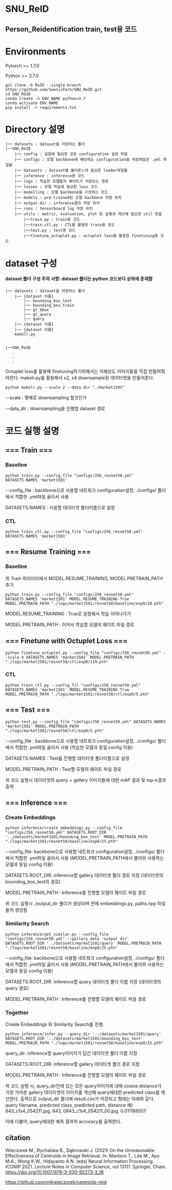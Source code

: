 # SNU_ReID
## Person_Reidentification train, test용 코드

# Environments
Pytorch >= 1.7.0

Python >= 3.7.0

```
git clone -b ReID --single-branch https://github.com/SeonjiPark/SNU_ReID.git
cd SNU_ReID
conda create -n ENV_NAME python=3.7
conda activate ENV_NAME
pip install -r requirements.txt
```

# Directory 설명

```
|── datasets : dataset을 저장하는 폴더
|──SNU_ReID
    |── config : 실험에 필요한 모든 configuration 설정 파일
    |── configs : 모델 backbone에 해당하는 configuration을 저장해놓은 .yml 파일들
    |── datasets : dataset별 불러온느데 필요한 loader파일들
    |── inference : inference용 코드
    |── logs : 학습한 모델들의 웨이트가 저장되는 경로
    |── losses : 모델 학습에 필요한 loss 코드
    |── modelling : 모델 backbone을 구성하는 코드
    |── models : pre-trained된 모델 backbone 저장 위치
    |── output-dir : inference결과 저장 위치
    |── runs : tensorboard log 저장 위치
    |── utils : metric, evaluation, plot 등 실행과 계산에 필요한 util 모음
        |──train.py : train용 코드
        |──train_ctl.py : CTL를 활용한 train용 코드
        |──test.py : test용 코드
        |──finetune_octuplet.py : octuplet loss를 활용한 finetuning용 코드
```



# dataset 구성

#### dataset 폴더 구성 주의 사항: dataset 폴더는 python 코드보다 상위에 존재함

```
|── datasets : dataset을 저장하는 폴더
    |── {dataset 이름}
        |── bounding_box_test
        |── bounding_box_train
        |── gt_bbox
        |── gt_query
        |── query
    |── {dataset 이름}
    |── {dataset 이름}
    makelr.py


|──SNU_ReID
   .
   .
   .

```

Octuplet loss를 활용해 finetuning하기위해서는 저해상도 이미지들을 직접 만들어줘야한다.
makelr.py를 활용해서 x2, x4 downsample된 데이터셋을 만들어준다.

```
python makelr.py --scale 2 --data_dir "./market1501"
```

--scale : 몇배로 downsampling 할것인가

--data_dir : downsampling을 진행할 dataset 경로

# 코드 실행 설명
## === Train ===
### Baseline
```
python train.py --config_file "configs/256_resnet50.yml" DATASETS.NAMES 'market1501'
```

--config_file : backbone으로 사용할 네트워크 configuration설정, ./configs/ 폴더에서 적합한 .yml파일 골라서 사용

DATASETS.NAMES : 사용할 데이터셋 폴더이름으로 설정 

### CTL
```
python train_ctl.py --config_file "configs/256_resnet50.yml" DATASETS.NAMES 'market1501'
```


## === Resume Training ===
### Baseline
위 Train 파리미터에서 MODEL.RESUME_TRAINING, MODEL.PRETRAIN_PATH 추가
```
python train.py --config_file "configs/256_resnet50.yml" DATASETS.NAMES 'market1501' MODEL.RESUME_TRAINING True MODEL.PRETRAIN_PATH "./logs/market1501/resnet50/baseline/exp0/20.pth" 
```

MODEL.RESUME_TRAINING : True로 설정해서 학습 이어나가기

MODEL.PRETRAIN_PATH : 이어서 학습할 모델의 웨이트 파일 경로

## === Finetune with Octuplet Loss ===
```
python finetune_octuplet.py --config_file "configs/256_resnet50.yml" --scale 4 DATASETS.NAMES 'market1501' MODEL.PRETRAIN_PATH "./logs/market1501/resnet50/ctl/exp0/119.pth" 
```


### CTL
```
python train_ctl.py --config_fil "configs/256_resnet50.yml" DATASETS.NAMES 'market1501' MODEL.RESUME_TRAINING True  MODEL.PRETRAIN_PATH "./logs/market1501/resnet50/ctl/exp0/5.pth"
```

## === Test ===
```
python test.py --config_file "configs/256_resnet50.yml" DATASETS.NAMES 'market1501' MODEL.PRETRAIN_PATH "./logs/market1501/resnet50/ctl/exp0/5.pth"
```

--config_file : backbone으로 사용할 네트워크 configuration설정, ./configs/ 폴더에서 적합한 .yml파일 골라서 사용 (학습한 모델과 동일 config 이용)

DATASETS.NAMES : Test를 진행할 데이터셋 폴더이름으로 설정 

MODEL.PRETRAIN_PATH : Test할 모델의 웨이트 파일 경로



위 코드 실행시 데이터셋의 query + gallery 이미지들에 대한 mAP 결과 및 top-k결과 출력


## === Inference ===

### Create Embeddings
```
python inference/create_embeddings.py --config_file "configs/256_resnet50.yml" DATASETS.ROOT_DIR '../datasets/market1501/bounding_box_test' MODEL.PRETRAIN_PATH "./logs/market1501/resnet50/baseline/exp0/25.pth"
```

--config_file: backbone으로 사용할 네트워크 configuration설정, ./configs/ 폴더에서 적합한 .yml파일 골라서 사용 (MODEL.PRETRAIN_PATH에서 불러와 사용하는 모델과 동일 config 이용)

DATASETS.ROOT_DIR: inference할 gallery 데이터셋 폴더 경로 지정 (데이터셋의 bounding_box_test의 경로)

MODEL.PRETRAIN_PATH : Inference를 진행할 모델의 웨이트 파일 경로



위 코드 실행시 ./output_dir 폴더가 생성되며 안에 embeddings.py, paths.npy 파일들이 생성됨

### Similarity Search

```
python inference/get_similar.py --config_file "configs/256_resnet50.yml" --gallery_data 'output_dir' DATASETS.ROOT_DIR '../datasets/market1501/query' MODEL.PRETRAIN_PATH "./logs/market1501/resnet50/baseline/exp0/25.pth"
```

--config_file: backbone으로 사용할 네트워크 configuration설정, ./configs/ 폴더에서 적합한 .yml파일 골라서 사용 (MODEL.PRETRAIN_PATH에서 불러와 사용하는 모델과 동일 config 이용)

DATASETS.ROOT_DIR: inference할 query 데이터셋 폴더 이름 지정 (데이터셋의 query 경로)

MODEL.PRETRAIN_PATH : Inference를 진행할 모델의 웨이트 파일 경로

### Together

Create Embeddings 와 Similarity Search를 진행.

```
python inference/infer.py --query_dir '../datasets/market1501/query' DATASETS.ROOT_DIR '../datasets/market1501/bounding_box_test' MODEL.PRETRAIN_PATH "./logs/market1501/resnet50/baseline/exp0/25.pth"
```

query_dir: inference할 query이미지가 담긴 데이터셋 폴더 이름 지정

DATASETS.ROOT_DIR: inference할 gallery 데이터셋 폴더 경로 지정

MODEL.PRETRAIN_PATH : Inference를 진행할 모델의 웨이트 파일 경로


위 코드 실행 시, query_dir안에 있는 모든 query이미지에 대해 cosine distance가 가장 가까운 gallery 데이터셋의 이미지를 계산해 query에대한 predicted class를 계산한다.
출력으로 output_dir 폴더에 result.csv가 저장되고 형태는 아래와 같다.
    query filename,       predicted class,  predicted path,           distance
예) 843_c1s4_054211.jpg,  843,              0843_c1s4_054211_00.jpg,  0.011188507

이에 더불어, query에대한 예측 결과의 accuracy를 출력한다.

## citation 

Wieczorek M., Rychalska B., Dąbrowski J. 
(2021) On the Unreasonable Effectiveness of Centroids in Image Retrieval.
In: Mantoro T., Lee M., Ayu M.A., Wong K.W., Hidayanto A.N. (eds) 
Neural Information Processing. ICONIP 2021.
Lecture Notes in Computer Science, vol 13111. Springer, Cham. https://doi.org/10.1007/978-3-030-92273-3_18

https://github.com/mikwieczorek/centroids-reid
